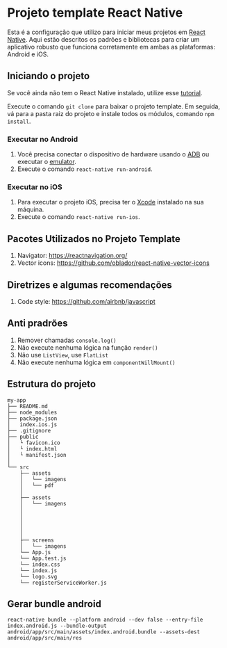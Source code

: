 # Projeto template React Native

Esta é a configuração que utilizo para iniciar meus projetos em [React Native](https://facebook.github.io/react-native/). Aqui estão descritos os
padrões e bibliotecas para criar um aplicativo robusto que funciona corretamente em ambas as plataformas: Android e iOS.

## Iniciando o projeto

Se você ainda não tem o React Native instalado, utilize esse [tutorial](https://facebook.github.io/react-native/docs/getting-started.html).

Execute o comando `git clone` para baixar o projeto template. Em seguida, vá para a pasta raiz do projeto e instale todos os módulos, comando
`npm install`.

### Executar no Android

1. Você precisa conectar o dispositivo de hardware usando o [ADB](https://developer.android.com/studio/command-line/adb.html) ou executar o
   [emulator](https://developer.android.com/studio/run/emulator-commandline.html).
2. Execute o comando `react-native run-android`.

### Executar no iOS

1. Para executar o projeto iOS, precisa ter o [Xcode](https://developer.apple.com/xcode/) instalado na sua máquina.
2. Execute o comando `react-native run-ios`.

## Pacotes Utilizados no Projeto Template

1. Navigator: https://reactnavigation.org/
2. Vector icons: https://github.com/oblador/react-native-vector-icons

## Diretrizes e algumas recomendações

1. Code style: https://github.com/airbnb/javascript

## Anti pradrões

1. Remover chamadas `console.log()`
2. Não execute nenhuma lógica na função `render()`
3. Não use `ListView`, use `FlatList`
4. Não execute nenhuma lógica em `componentWillMount()`

## Estrutura do projeto

```
my-app
├── README.md
├── node_modules
├── package.json
│   index.ios.js
├── .gitignore
├── public
│   └ favicon.ico
│   └ index.html
│   └ manifest.json
│
└── src
    ├── assets
    │   └── imagens
    │   └── pdf
    │
    ├── assets
    │   └── imagens
    │
    │
    │
    │
    │
    ├── screens
    │   └── imagens
    └── App.js
    └── App.test.js
    └── index.css
    └── index.js
    └── logo.svg
    └── registerServiceWorker.js
```

## Gerar bundle android

```
react-native bundle --platform android --dev false --entry-file index.android.js --bundle-output android/app/src/main/assets/index.android.bundle --assets-dest android/app/src/main/res
```
